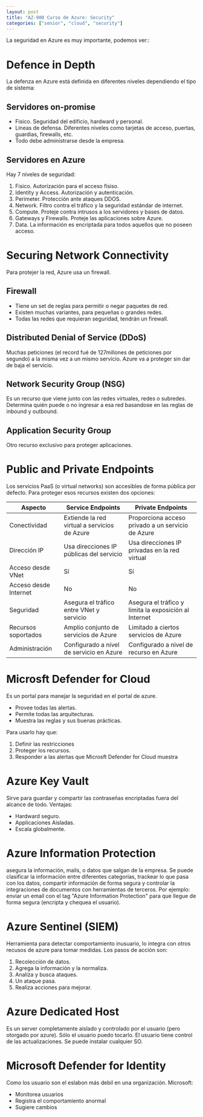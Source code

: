 ```yaml
---
layout: post
title: "AZ-900 Curso de Azure: Security"
categories: ["senior", "cloud", "security"]
---
```


La seguridad en Azure es muy importante, podemos ver:<!--more-->:

# Defence in Depth

La defenza en Azure está definida en diferentes niveles dependiendo el tipo de sistema:

## Servidores on-promise

- Fisico. Seguridad del edificio, hardward y personal.
- Líneas de defensa. Diferentes niveles como tarjetas de acceso, puertas, guardias, firewalls, etc.
- Todo debe administrarse desde la empresa.

## Servidores en Azure

Hay 7 niveles de seguridad:

1. Fisico. Autorización para el acceso físiso.
2. Identity y Access. Autorización y autenticación.
3. Perimeter. Protección ante ataques DDOS.
4. Network. Filtro contra el tráfico y la seguridad estándar de internet.
5. Compute. Proteje contra intrusos a los servidores y bases de datos.
6. Gateways y Firewalls. Proteje las aplicaciones sobre Azure.
7. Data. La información es encriptada para todos aquellos que no poseen acceso.

# Securing Network Connectivity

Para protejer la red, Azure usa un firewall.

## Firewall

- Tiene un set de reglas para permitir o negar paquetes de red.
- Existen muchas variantes, para pequeñas o grandes redes.
- Todas las redes que requieran seguridad, tendrán un firewall.

## Distributed Denial of Service (DDoS)

Muchas peticiones (el record fué de 127millones de peticiones por segundo) a la misma vez a un mismo servicio.
Azure va a proteger sin dar de baja el servicio.

## Network Security Group (NSG)

Es un recurso que viene junto con las redes virtuales, redes o subredes.
Determina quién puede o no ingresar a esa red basandose en las reglas de inbound y outbound.

## Application Security Group

Otro recurso exclusivo para proteger aplicaciones.

# Public and Private Endpoints

Los servicios PaaS (o virtual networks) son accesibles de forma pública por defecto.
Para proteger esos recursos existen dos opciones:

| Aspecto               | Service Endpoints                            | Private Endpoints                                     |
| --------------------- | -------------------------------------------- | ----------------------------------------------------- |
| Conectividad          | Extiende la red virtual a servicios de Azure | Proporciona acceso privado a un servicio de Azure     |
| Dirección IP          | Usa direcciones IP públicas del servicio     | Usa direcciones IP privadas en la red virtual         |
| Acceso desde VNet     | Sí                                           | Sí                                                    |
| Acceso desde Internet | No                                           | No                                                    |
| Seguridad             | Asegura el tráfico entre VNet y servicio     | Asegura el tráfico y limita la exposición al Internet |
| Recursos soportados   | Amplio conjunto de servicios de Azure        | Limitado a ciertos servicios de Azure                 |
| Administración        | Configurado a nivel de servicio en Azure     | Configurado a nivel de recurso en Azure               |

# Microsft Defender for Cloud

Es un portal para manejar la seguridad en el portal de azure.

- Provee todas las alertas.
- Permite todas las arquitecturas.
- Muestra las reglas y sus buenas prácticas.

Para usarlo hay que:

1. Definir las restricciones
2. Proteger los recursos.
3. Responder a las alertas que Microsft Defender for Cloud muestra

# Azure Key Vault

Sirve para guardar y compartir las contraseñas encriptadas fuera del alcance de todo.
Ventajas:

- Hardward seguro.
- Applicaciones Aisladas.
- Escala globalmente.

# Azure Information Protection

asegura la información, mails, o datos que salgan de la empresa. Se puede clasificar la información entre diferentes categorías, trackear lo que pasa con los datos, compartir información de forma segura y controlar la integraciones de documentos con herramientas de terceros. Por ejemplo: enviar un email con el tag "Azure Information Protection" para que llegue de forma segura (encripta y chequea el usuario).

# Azure Sentinel (SIEM)

Herramienta para detectar comportamiento inusuario, lo integra con otros recusos de azure para tomar medidas.
Los pasos de acción son:

1. Recolección de datos.
2. Agrega la información y la normaliza.
3. Analiza y busca ataques.
4. Un ataque pasa.
5. Realiza acciones para mejorar.

# Azure Dedicated Host

Es un server completamente aislado y controlado por el usuario (pero otorgado por azure). Sólo el usuario puedo tocarlo.
El usuario tiene control de las actualizaciones. Se puede instalar cualquier SO.

# Microsoft Defender for Identity

Como los usuario son el eslabon más debil en una organización.
Microsoft:

- Monitorea usuarios
- Registra el comportamiento anormal
- Sugiere cambios
